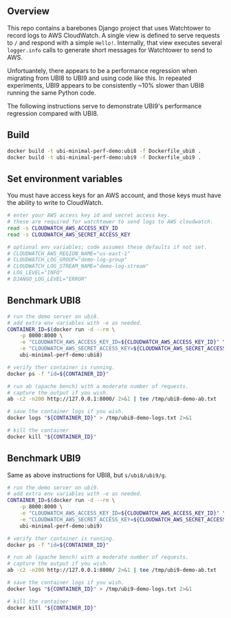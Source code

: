 ## Overview

This repo contains a barebones Django project that uses Watchtower to record logs to AWS CloudWatch. A single view is defined to serve requests to `/` and respond with a simple `Hello!`. Internally, that view executes several `logger.info` calls to generate short messages for Watchtower to send to AWS.

Unfortuantely, there appears to be a performance regression when migrating from UBI8 to UBI9 and using code like this. In repeated experiments, UBI9 appears to be consistently ~10% slower than UBI8 running the same Python code.

The following instructions serve to demonstrate UBI9's performance regression compared with UBI8.

## Build

```sh
docker build -t ubi-minimal-perf-demo:ubi8 -f Dockerfile_ubi8 .
docker build -t ubi-minimal-perf-demo:ubi9 -f Dockerfile_ubi9 .
```

## Set environment variables

You must have access keys for an AWS account, and those keys must have the ability to write to CloudWatch.

```sh
# enter your AWS access key id and secret access key.
# these are required for watchtower to send logs to AWS cloudwatch.
read -s CLOUDWATCH_AWS_ACCESS_KEY_ID
read -s CLOUDWATCH_AWS_SECRET_ACCESS_KEY

# optional env variables; code assumes these defaults if not set.
# CLOUDWATCH_AWS_REGION_NAME="us-east-1"
# CLOUDWATCH_LOG_GROUP="demo-log-group"
# CLOUDWATCH_LOG_STREAM_NAME="demo-log-stream"
# LOG_LEVEL="INFO"
# DJANGO_LOG_LEVEL="ERROR"
```

## Benchmark UBI8

```sh
# run the demo server on ubi8.
# add extra env variables with -e as needed.
CONTAINER_ID=$(docker run -d --rm \
    -p 8000:8000 \
    -e "CLOUDWATCH_AWS_ACCESS_KEY_ID=${CLOUDWATCH_AWS_ACCESS_KEY_ID}" \
    -e "CLOUDWATCH_AWS_SECRET_ACCESS_KEY=${CLOUDWATCH_AWS_SECRET_ACCESS_KEY}" \
    ubi-minimal-perf-demo:ubi8)

# verify ther container is running.
docker ps -f "id=${CONTAINER_ID}"

# run ab (apache bench) with a moderate number of requests.
# capture the output if you wish.
ab -c2 -n200 http://127.0.0.1:8000/ 2>&1 | tee /tmp/ubi8-demo-ab.txt

# save the container logs if you wish.
docker logs "${CONTAINER_ID}" > /tmp/ubi8-demo-logs.txt 2>&1

# kill the container
docker kill "${CONTAINER_ID}"
```

## Benchmark UBI9

Same as above instructions for UBI8, but `s/ubi8/ubi9/g`.

```sh
# run the demo server on ubi9.
# add extra env variables with -e as needed.
CONTAINER_ID=$(docker run -d --rm \
    -p 8000:8000 \
    -e "CLOUDWATCH_AWS_ACCESS_KEY_ID=${CLOUDWATCH_AWS_ACCESS_KEY_ID}" \
    -e "CLOUDWATCH_AWS_SECRET_ACCESS_KEY=${CLOUDWATCH_AWS_SECRET_ACCESS_KEY}" \
    ubi-minimal-perf-demo:ubi9)

# verify ther container is running.
docker ps -f "id=${CONTAINER_ID}"

# run ab (apache bench) with a moderate number of requests.
# capture the output if you wish.
ab -c2 -n200 http://127.0.0.1:8000/ 2>&1 | tee /tmp/ubi9-demo-ab.txt

# save the container logs if you wish.
docker logs "${CONTAINER_ID}" > /tmp/ubi9-demo-logs.txt 2>&1

# kill the container
docker kill "${CONTAINER_ID}"
```
